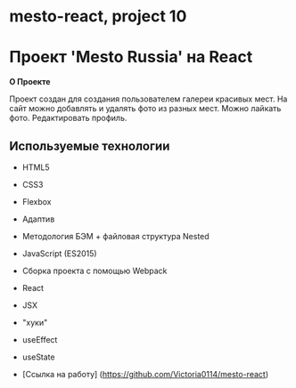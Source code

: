 # mesto-react, project 10
# Проект 'Mesto Russia' на React

**О Проекте**

Проект создан для создания пользователем галереи красивых мест.
На сайт можно добавлять и удалять фото из разных мест. Можно лайкать фото. Редактировать профиль.

## Используемые технологии

* HTML5
* CSS3
* Flexbox
* Адаптив 
* Методология БЭМ + файловая структура Nested
* JavaScript (ES2015)
* Сборка проекта с помощью Webpack 
* React
* JSX
* "хуки"
* useEffect
* useState


* [Ссылка на работу] (https://github.com/Victoria0114/mesto-react)

